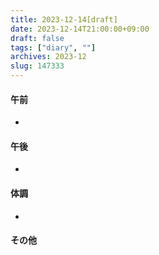 ```yaml
---
title: 2023-12-14[draft]
date: 2023-12-14T21:00:00+09:00
draft: false
tags: ["diary", ""]
archives: 2023-12
slug: 147333
---
```

#### 午前
- 
#### 午後
- 
#### 体調
- 
#### その他